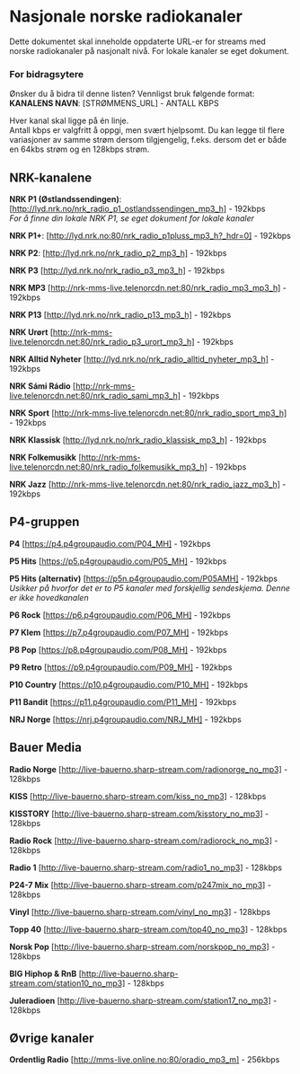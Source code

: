 # Nasjonale norske radiokanaler
Dette dokumentet skal inneholde oppdaterte URL-er for streams med norske radiokanaler på nasjonalt nivå. For lokale kanaler se eget dokument.



### For bidragsytere
Ønsker du å bidra til denne listen? Vennligst bruk følgende format:  
**KANALENS NAVN**: [STRØMMENS_URL] - ANTALL KBPS

Hver kanal skal ligge på én linje.  
Antall kbps er valgfritt å oppgi, men svært hjelpsomt. Du kan legge til flere variasjoner av samme strøm dersom tilgjengelig, f.eks. dersom det er både en 64kbs strøm og en 128kbps strøm.  





## NRK-kanalene

**NRK P1 (Østlandssendingen)**: [http://lyd.nrk.no/nrk_radio_p1_ostlandssendingen_mp3_h] - 192kbps  
_For å finne din lokale NRK P1, se eget dokument for lokale kanaler_

**NRK P1+**: [http://lyd.nrk.no:80/nrk_radio_p1pluss_mp3_h?_hdr=0] - 192kbps

**NRK P2**: [http://lyd.nrk.no/nrk_radio_p2_mp3_h] - 192kbps

**NRK P3** [http://lyd.nrk.no/nrk_radio_p3_mp3_h] - 192kbps

**NRK MP3** [http://nrk-mms-live.telenorcdn.net:80/nrk_radio_mp3_mp3_h] - 192kbps

**NRK P13** [http://lyd.nrk.no/nrk_radio_p13_mp3_h] - 192kbps

**NRK Urørt** [http://nrk-mms-live.telenorcdn.net:80/nrk_radio_p3_urort_mp3_h] - 192kbps

**NRK Alltid Nyheter** [http://lyd.nrk.no/nrk_radio_alltid_nyheter_mp3_h] - 192kbps

**NRK Sámi Rádio** [http://nrk-mms-live.telenorcdn.net:80/nrk_radio_sami_mp3_h] - 192kbps

**NRK Sport** [http://nrk-mms-live.telenorcdn.net:80/nrk_radio_sport_mp3_h] - 192kbps

**NRK Klassisk** [http://lyd.nrk.no/nrk_radio_klassisk_mp3_h] - 192kbps

**NRK Folkemusikk** [http://nrk-mms-live.telenorcdn.net:80/nrk_radio_folkemusikk_mp3_h] - 192kbps

**NRK Jazz** [http://nrk-mms-live.telenorcdn.net:80/nrk_radio_jazz_mp3_h] - 192kbps


## P4-gruppen

**P4** [https://p4.p4groupaudio.com/P04_MH] - 192kbps

**P5 Hits** [https://p5.p4groupaudio.com/P05_MH] - 192kbps

**P5 Hits (alternativ)** [https://p5n.p4groupaudio.com/P05AMH] - 192kbps
_Usikker på hvorfor det er to P5 kanaler med forskjellig sendeskjema. Denne er ikke hovedkanalen_

**P6 Rock** [https://p6.p4groupaudio.com/P06_MH] - 192kbps

**P7 Klem** [https://p7.p4groupaudio.com/P07_MH] - 192kbps

**P8 Pop** [https://p8.p4groupaudio.com/P08_MH] - 192kbps

**P9 Retro** [https://p9.p4groupaudio.com/P09_MH] - 192kbps

**P10 Country** [https://p10.p4groupaudio.com/P10_MH] - 192kbps

**P11 Bandit** [https://p11.p4groupaudio.com/P11_MH] - 192kbps

**NRJ Norge** [https://nrj.p4groupaudio.com/NRJ_MH] - 192kbps


## Bauer Media

**Radio Norge** [http://live-bauerno.sharp-stream.com/radionorge_no_mp3] - 128kbps

**KISS** [http://live-bauerno.sharp-stream.com/kiss_no_mp3] - 128kbps

**KISSTORY** [http://live-bauerno.sharp-stream.com/kisstory_no_mp3] - 128kbps

**Radio Rock** [http://live-bauerno.sharp-stream.com/radiorock_no_mp3] - 128kbps

**Radio 1** [http://live-bauerno.sharp-stream.com/radio1_no_mp3] - 128kbps

**P24-7 Mix** [http://live-bauerno.sharp-stream.com/p247mix_no_mp3] - 128kbps

**Vinyl** [http://live-bauerno.sharp-stream.com/vinyl_no_mp3] - 128kbps

**Topp 40** [http://live-bauerno.sharp-stream.com/top40_no_mp3] - 128kbps

**Norsk Pop** [http://live-bauerno.sharp-stream.com/norskpop_no_mp3] - 128kbps

**BIG Hiphop & RnB** [http://live-bauerno.sharp-stream.com/station10_no_mp3] - 128kbps

**Juleradioen** [http://live-bauerno.sharp-stream.com/station17_no_mp3] - 128kbps


## Øvrige kanaler

**Ordentlig Radio** [http://mms-live.online.no:80/oradio_mp3_m] - 256kbps


